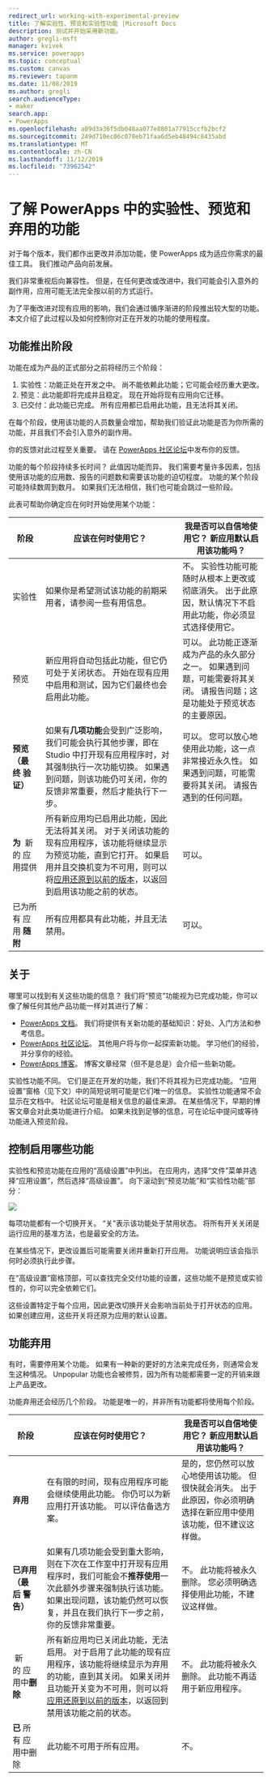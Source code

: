 ```yaml
---
redirect_url: working-with-experimental-preview
title: 了解实验性、预览和实验性功能 |Microsoft Docs
description: 测试并开始采用新功能。
author: gregli-msft
manager: kvivek
ms.service: powerapps
ms.topic: conceptual
ms.custom: canvas
ms.reviewer: tapanm
ms.date: 11/08/2019
ms.author: gregli
search.audienceType:
- maker
search.app:
- PowerApps
ms.openlocfilehash: a09d3a36f5db048aa077e8801a77915ccfb2bcf2
ms.sourcegitcommit: 249d710ec06c078eb71faa6d5eb48494c8435abd
ms.translationtype: MT
ms.contentlocale: zh-CN
ms.lasthandoff: 11/12/2019
ms.locfileid: "73962542"
---
```

# <a name="understand-experimental-preview-and-deprecated-features-in-powerapps"></a>了解 PowerApps 中的实验性、预览和弃用的功能

对于每个版本，我们都作出更改并添加功能，使 PowerApps 成为适应你需求的最佳工具。 我们推动产品向前发展。  

我们非常重视后向兼容性。 但是，在任何更改或改进中，我们可能会引入意外的副作用，应用可能无法完全按以前的方式运行。

为了平衡改进对现有应用的影响，我们会通过循序渐进的阶段推出较大型的功能。 本文介绍了此过程以及如何控制你对正在开发的功能的使用程度。

## <a name="feature-roll-out-stages"></a>功能推出阶段

功能在成为产品的正式部分之前将经历三个阶段：

1. 实验性：功能正处在开发之中。 尚不能依赖此功能；它可能会经历重大更改。
1. 预览：此功能即将完成并且稳定。 现在开始将现有应用向它迁移。
1. 已交付：此功能已完成。 所有应用都已启用此功能，且无法将其关闭。

在每个阶段，使用该功能的人员数量会增加，帮助我们验证此功能是否为你所需的功能，并且我们不会引入意外的副作用。

你的反馈对此过程至关重要。  请在 [PowerApps 社区论坛](https://powerusers.microsoft.com/t5/PowerApps-Community/ct-p/PowerApps1)中发布你的反馈。

功能的每个阶段持续多长时间？ 此值因功能而异。 我们需要考量许多因素，包括使用该功能的应用数、报告的问题数和需要该功能的迫切程度。 功能的某个阶段可能持续数周到数月。  如果我们无法相信，我们也可能会跳过一些阶段。

此表可帮助你确定应在何时开始使用某个功能： 

| 阶段 | 应该在何时使用它？ | 我是否可以自信地使用它？  新应用默认启用该功能吗？ | 
|----|----|----|
| 实验性 | 如果你是希望测试该功能的前期采用者，请参阅一些有用信息。 | 不。 实验性功能可能随时从根本上更改或彻底消失。 出于此原因，默认情况下不启用此功能，你必须显式选择使用它。 |  
| 预览 | 新应用将自动包括此功能，但它仍可处于关闭状态。  开始在现有应用中启用和测试，因为它们最终也会启用此功能。  |可以。  此功能正逐渐成为产品的永久部分之一。 如果遇到问题，可能需要将其关闭。  请报告问题；这是功能处于预览状态的主要原因。  | 
| **预览（最终&nbsp;验证）** | 如果有**几项功能**会受到广泛影响，我们可能会执行其他步骤，即在 Studio 中打开现有应用程序时，对其强制执行一次功能切换。  如果遇到问题，则该功能仍可关闭，你的反馈非常重要，然后才能执行下一步。 | 可以。 您可以放心地使用此功能，这一点非常接近永久性。 如果遇到问题，可能需要将其关闭。  请报告遇到的任何问题。 |
| **为&nbsp;** 新的&nbsp;应用提供 | 所有新应用均已启用此功能，因此无法将其关闭。  对于关闭该功能的现有应用程序，该功能将继续显示为预览功能，直到它打开。  如果启用并且交换机变为不可用，则可以将[应用还原到以前的版本](restore-an-app.md)，以返回到启用该功能之前的状态。 | 可以。 |
| 已为所有&nbsp;应用&nbsp;**随附** | 所有应用都具有此功能，并且无法禁用。 | 可以。 | 

## <a name="documentation"></a>关于

哪里可以找到有关这些功能的信息？  我们将“预览”功能视为已完成功能，你可以像了解任何其他产品功能一样对其进行了解： 
- [PowerApps 文档](https://docs.microsoft.com/powerapps/maker/canvas-apps/getting-started)。 我们将提供有关新功能的基础知识：好处、入门方法和参考信息。
- [PowerApps 社区论坛](https://powerusers.microsoft.com/t5/PowerApps-Community/ct-p/PowerApps1)。  其他用户将与你一起探索新功能。 学习他们的经验，并分享你的经验。
- [PowerApps 博客](https://powerapps.microsoft.com/blog/)。  博客文章经常（但不是总是）会介绍一些新功能。

实验性功能不同。  它们是正在开发的功能，我们不将其视为已完成功能。 “应用设置”窗格（见下文）中的简短说明可能是它们唯一的信息。 实验性功能通常不会显示在文档中。 社区论坛可能是相关信息的最佳来源。  在某些情况下，早期的博客文章会对此类功能进行介绍。  如果未找到足够的信息，可在论坛中提问或等待功能进入预览阶段。

## <a name="controlling-which-features-are-enabled"></a>控制启用哪些功能

实验性和预览功能在应用的“高级设置”中列出。  在应用内，选择“文件”菜单并选择“应用设置”，然后选择“高级设置”。 向下滚动到“预览功能”和“实验性功能”部分：

![](media/working-with-experimental/advanced-settings.png)

每项功能都有一个切换开关。  “关”表示该功能处于禁用状态。  将所有开关关闭是运行应用的基准方法，也是最安全的方法。

在某些情况下，更改设置后可能需要关闭并重新打开应用。  功能说明应该会指示何时必须执行此步骤。

在“高级设置”窗格顶部，可以查找完全交付功能的设置，这些功能不是预览或实验性的，你可以完全依赖它们。 

这些设置特定于每个应用，因此更改切换开关会影响当前处于打开状态的应用。 如果创建应用，这些开关将还原为应用的默认设置。

## <a name="feature-deprecation"></a>功能弃用

有时，需要停用某个功能。  如果有一种新的更好的方法来完成任务，则通常会发生这种情况。  Unpopular 功能也会被修剪，因为所有功能都需要一定的开销来跟上产品更改。

功能弃用还会经历几个阶段。  功能是唯一的，并非所有功能都将使用每个阶段。

| 阶段 | 应该在何时使用它？ | 我是否可以自信地使用它？  新应用默认启用该功能吗？ | 
|----|----|----|
| **弃用** | 在有限的时间，现有应用程序可能会继续使用此功能。 你仍可以为新应用打开该功能。  可以评估备选方案。  | 是的，您仍然可以放心地使用该功能。 但很快就会消失。 出于此原因，你必须明确选择在新应用中使用该功能，但不建议这样做。  |
| **已弃用（最后&nbsp;警告）** | 如果有几项功能会受到重大影响，则在下次在工作室中打开现有应用程序时，我们可能会不**推荐使用**一次此额外步骤来强制执行该功能。  如果出现问题，该功能仍然可以恢复，并且在我们执行下一步之前，你的反馈非常重要。|  不。  此功能将被永久删除。 您必须明确选择使用此功能，不建议这样做。 |
| &nbsp;新的&nbsp;应用中**删除** | 所有新应用均已关闭此功能，无法启用。  对于启用了此功能的现有应用程序，该功能将继续显示为弃用的功能，直到其关闭。  如果关闭并且功能开关变为不可用，则可以将[应用还原到以前的版本](restore-an-app.md)，以返回到禁用该功能之前的状态。 | 不。  此功能将被永久删除。 此功能不再适用于新应用程序。 |
| **已**&nbsp;所有&nbsp;应用中删除 | 此功能不可用于所有应用。 | 不。 |  

